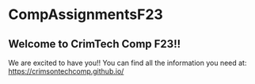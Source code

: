 # CompAssignmentsF23
## Welcome to CrimTech Comp F23!!

We are excited to have you!!
You can find all the information you need at:
https://crimsontechcomp.github.io/
